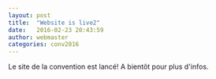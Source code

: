 ```yaml
---
layout: post
title:  "Website is live2"
date:   2016-02-23 20:43:59
author: webmaster
categories: conv2016
---
```


Le site de la convention est lancé! A bientôt pour plus d'infos. 
